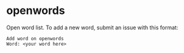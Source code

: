# openwords
Open word list.
To add a new word, submit an issue with this format:
```
Add word on openwords
Word: <your word here>
```
